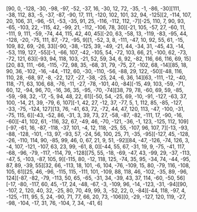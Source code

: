 [90, 0, -128, -30, -98, -97, -52, -37, 16, -30, 12, 72, -35, -1, -86, -30][111, -38, 112, 83, -5, -37, -87, -90, 17, 111, -120, 102, 101, 32, 94, -125][2, -114, 107, 20, 106, 31, -96, -51, -53, -35, 91, 25, -116, -112, 112, -7][-25, 110, 7, 90, 93, -65, -103, 22, -115, 42, -99, 21, -112, -106, 78, 30][-21, 105, -57, 27, -60, 11, -111, 9, 111, -59, -74, 44, 115, 42, 40, 45][-20, 63, -58, 13, -119, -83, -95, 44, -128, -20, -75, 111, 87, -72, -95, 9][1, -52, 3, 8, -111, -47, 10, 92, 55, 61, -15, 109, 82, 69, -26, 33][-90, -38, -125, 39, -49, -21, 44, -34, 31, -45, 43, -14, -53, 119, 127, -55][-1, -66, 107, -42, -105, 54, -72, 103, 66, 21, -100, 62, -73, -72, 121, 63][-93, 94, 118, 103, -21, 52, 59, 34, 6, 92, -82, 116, 66, 116, 69, 15][20, 83, 111, -66, -115, -72, 98, 35, -68, 31, 79, -75, 27, -102, 68, -14][85, 18, 90, 36, -102, -16, -44, -112, 60, -30, -110, -56, -88, 29, 122, -50][-48, 116, 110, 28, -68, 97, -8, -22, 127, -27, -38, -25, 24, -6, 36, 14][63, -111, -12, -40, 118, -71, 63, 106, 68, -76, -11, -27, -78, -101, 40, -84][-15, 49, 103, -59, -71, 60, 12, -94, 96, 70, -16, 36, 35, -95, -70, -74][38, 79, 78, -60, 69, 59, -85, -59, -98, 32, -17, -5, 94, 48, 22, 61][-50, 54, -25, 69, -10, -91, -127, -63, 37, 100, -14, 21, 39, -79, 6, 107][-1, 42, 27, -12, 37, -77, 5, 1, 112, 85, -85, -127, -33, -75, -124, 127][13, 76, -41, 63, 72, -72, 44, 47, 120, 113, -47, -100, -31, -75, 115, 6][-43, -52, 86, -31, 3, 39, 73, 27, -58, -87, -82, -111, 17, -90, -16, -60][-41, 102, 61, -116, 32, 67, -49, 46, -70, -121, -36, -1, 123, -125, 112, 109][-97, -61, 16, -87, -118, -37, 101, -4, 12, 118, -25, 55, -107, 96, 107, 7][-13, -93, -88, -128, -101, -13, 97, -93, 57, -24, 56, 100, 25, 71, -35, -95][-127, 45, -128, -26, -110, 114, 90, -85, 99, 46, 0, 67, 21, 9, 51, -92][84, -47, -126, -74, 126, 3, -4, 107, -121, -107, 63, 23, 99, -61, 8, 0][-44, 55, 67, -31, 19, 9, -75, -41, 117, -68, -96, -79, -117, -114, 79, -128][75, 55, -18, -69, -47, 43, -99, 29, -37, -113, -47, 5, -103, -87, 105, 9][-115, 80, -12, 118, 125, -74, 35, 95, -34, 74, -44, -95, 87, 89, -39, 55][32, 66, -113, 18, 101, -6, 104, -76, -109, 15, 80, -79, 116, -108, 105, 61][25, 46, -96, -115, 115, -111, 101, -109, 88, 118, 46, -102, -35, 89, -96, 124][-87, -82, -79, -113, 50, 65, -65, -31, 34, -39, 43, 37, 114, -60, -50, 56][-17, -80, -117, 60, 45, -17, 24, -48, -67, -3, -109, 96, -14, -123, -31, -94][90, -107, 2, 120, 40, 32, -25, 80, 70, 49, 99, 3, -52, 22, 0, -84][-44, 118, -97, 4, -125, -111, 95, 5, 24, -90, 71, 77, 66, 20, 73, -106][0, -29, -127, 120, 119, -27, -98, -104, -17, 31, 76, -104, 7, 34, -41, 6]